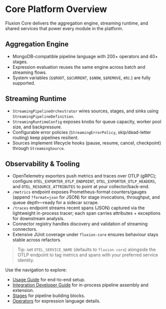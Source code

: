 # Core Platform Overview

Fluxion Core delivers the aggregation engine, streaming runtime, and shared services that power every module in the platform.

## Aggregation Engine

- MongoDB-compatible pipeline language with 200+ operators and 40+ stages.
- Expression evaluation reuses the same engine across batch and streaming flows.
- System variables (`$$ROOT`, `$$CURRENT`, `$$NOW`, `$$REMOVE`, etc.) are fully supported.

## Streaming Runtime

- `StreamingPipelineOrchestrator` wires sources, stages, and sinks using `StreamingPipelineDefinition`.
- `StreamingRuntimeConfig` exposes knobs for queue capacity, worker pool size, and backpressure.
- Configurable error policies (`StreamingErrorPolicy`, skip/dead-letter routing) keep pipelines resilient.
- Sources implement lifecycle hooks (pause, resume, cancel, checkpoint) through `StreamingSource`.

## Observability & Tooling

- OpenTelemetry exporters push metrics and traces over OTLP (gRPC); configure `OTEL_EXPORTER_OTLP_ENDPOINT`, `OTEL_EXPORTER_OTLP_HEADERS`, and `OTEL_RESOURCE_ATTRIBUTES` to point at your collector/back-end.
- `/metrics` endpoint exposes Prometheus-format counters/gauges (append `?format=json` for JSON) for stage invocations, throughput, and queue depth—ready for a sidecar scrape.
- `/traces` endpoint streams recent spans (JSON) captured via the lightweight in-process tracer; each span carries attributes + exceptions for downstream analysis.
- Connector registry handles discovery and validation of streaming connectors.
- Extensive JUnit coverage under `fluxion-core` ensures behaviour stays stable across refactors.

> Tip: set `OTEL_SERVICE_NAME` (defaults to `fluxion-core`) alongside the OTLP endpoint to tag metrics and spans with your preferred service identity.

Use the navigation to explore:

- [Usage Guide](../usage.md) for end-to-end setup.
- [Integration Developer Guide](integration-developer-guide.md) for in-process pipeline assembly and extension.
- [Stages](../stages/) for pipeline building blocks.
- [Operators](../operators/) for expression language details.
